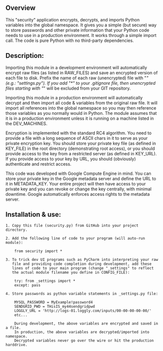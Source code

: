## Overview

This "security" application encrypts, decrypts, and imports Python variables into the global namespace. It gives you a simple (but secure) way to store passwords and other private information that your Python code needs to use in a production environment. It works through a simple import call. The code is pure Python with no third-party dependencies.

## Description:

Importing this module in a development environment will automatically encrypt raw files (as listed in RAW_FILES) and save an encrypted version of each file to disk. Prefix the name of each raw (unencrypted) file with "_" (e.g.: "_settings.py"). If you add "_*" to your .gitignore file, then unencrypted files starting with "_" will be excluded from your GIT repository. 

Importing this module in a production environment will automatically decrypt and then import all code & variables from the original raw file. It will import all references into the global namespace so you may then reference those variables as you normally would in Python. The module assumes that it is in a production environment unless it is running on a machine listed in the DEV_MACHINES. 

Encryption is implemented with the standard RC4 algorithm. You need to provide a file with a long sequence of ASCII chars in it to serve as your private encryption key. You should store your private key file (as defined in KEY_FILE) in the root directory (demonstrating root access), or you should provide access to the key from a restricted server (as defined in KEY_URL). If you provide access to your key by URL, you should (obviously) authenticate and restrict access.  

This code was developed with Google Compute Engine in mind. You can store your private key in the Google metadata server and define the URL to it in METADATA_KEY. Your entire project will then have access to your private key and you can revoke or change the key centrally, with minimal downtime. Google automatically enforces access rights to the metadata server.
  
  
## Installation & use:

    1. Copy this file (security.py) from GitHub into your project directory.  

    2. Add the following line of code to your program (will auto-run module):  

        from security import *  

    3. To trick dev UI programs such as PyCharm into interpreting your raw
       file and providing code completion during development, add these
       lines of code to your main program (change "_settings" to reflect
       the actual module filename you define in CONFIG_FILE):

        try: from _settings import *  
        except: pass  

    4. Store passwords as python variable statements in _settings.py file:

        MYSQL_PASSWORD = MyExample!password4  
        SENDGRID_PWD = THisIS_my44sendgridpwd  
        LOGGLY_URL = 'http://logs-01.loggly.com/inputs/00-00-00-00-00/'  
        etc...
        
        During development, the above variables are encrypted and saved in a file.
        In production, the above variables are decrypted/imported into namespace.
        Decrypted variables never go over the wire or hit the production harddrive.
